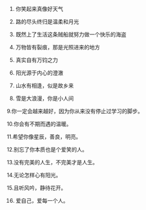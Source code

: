 1. 你笑起来真像好天气

2. 路的尽头终归是温柔和月光

3. 既然上了生活这条贼船就努力做一个快乐的海盗

4. 万物皆有裂痕，那是光照进来的地方

5. 真实自有万钧之力

6. 阳光源于内心的澄澈

7. 山水有相逢，似是故乡来

8. 雪是大浪漫，你是小人间

9.你一定会越来越好，因为你从来没有停止过学习的脚步。

10.你会有不期而遇的温暖。

11.希望你像星辰，善良，明亮。

12.别忘了你本质也是个爱笑的人。

13.没有完美的人生，不完美才是人生。

14.无论怎样心有阳光。

15.且听风吟，静待花开。

16. 爱自己，爱每一个人。
